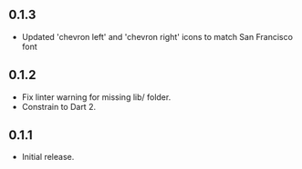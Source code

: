 ## 0.1.3

* Updated 'chevron left' and 'chevron right' icons to match San Francisco font

## 0.1.2

* Fix linter warning for missing lib/ folder.
* Constrain to Dart 2.

## 0.1.1

* Initial release.
